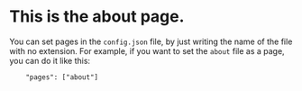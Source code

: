 # This is the about page.

You can set pages in the `config.json` file, by just writing the name of the file with no extension. For example, if you want to set the `about` file as a page, you can do it like this:
```
    "pages": ["about"]
```

